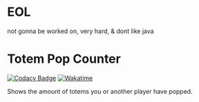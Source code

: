 # EOL

not gonna be worked on, very hard, & dont like java

# Totem Pop Counter

[![Codacy Badge](https://app.codacy.com/project/badge/Grade/b86873f98ad4467c857bc04b95e0383a)](https://www.codacy.com/gh/rvye/TotemPopCounter/dashboard?utm_source=github.com&amp;utm_medium=referral&amp;utm_content=rvye/TotemPopCounter&amp;utm_campaign=Badge_Grade?style=for-the-badge) [![Wakatime](https://wakatime.com/badge/user/667e0c39-b27b-4fa7-a16d-7d519d57035a/project/d42bcb6c-5eab-404c-849f-bcafa1d37a4e.svg)](https://wakatime.com/rye)

Shows the amount of totems you
or another player have popped.

